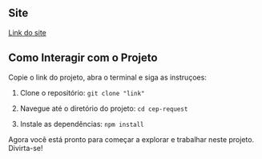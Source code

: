 ## Site
[Link do site](https://cep-request.vercel.app/)
## Como Interagir com o Projeto
Copie o link do projeto, abra o terminal e siga as instruçoes:

1. Clone o repositório:
    `git clone "link"`

2. Navegue até o diretório do projeto:
   `cd cep-request`

3. Instale as dependências:
   `npm install`

Agora você está pronto para começar a explorar e trabalhar neste projeto. Divirta-se!
